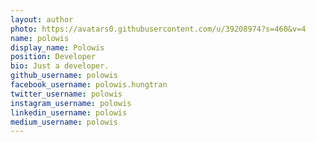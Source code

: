```yaml
---
layout: author
photo: https://avatars0.githubusercontent.com/u/39208974?s=460&v=4
name: polowis
display_name: Polowis
position: Developer
bio: Just a developer.
github_username: polowis
facebook_username: polowis.hungtran
twitter_username: polowis
instagram_username: polowis
linkedin_username: polowis
medium_username: polowis
---
```


